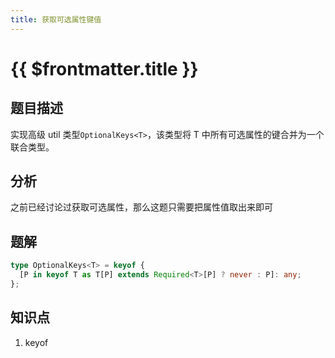 ```yaml
---
title: 获取可选属性键值
---
```


# {{ $frontmatter.title }}

## 题目描述

实现高级 util 类型`OptionalKeys<T>`，该类型将 T 中所有可选属性的键合并为一个联合类型。

## 分析

之前已经讨论过获取可选属性，那么这题只需要把属性值取出来即可

## 题解

```ts
type OptionalKeys<T> = keyof {
  [P in keyof T as T[P] extends Required<T>[P] ? never : P]: any;
};
```

## 知识点

1. keyof
